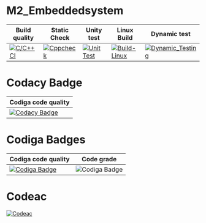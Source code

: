 # M2_Embeddedsystem
| Build quality | Static Check | Unity test | Linux Build | Dynamic test |
| ------------- | ------------ |  ---------- | ----------- | ----------- |
| [![C/C++ CI](https://github.com/Harshitha199928/M2-Embsys/actions/workflows/Build%20quality.yml/badge.svg)](https://github.com/Harshitha199928/M2-Embsys/actions/workflows/Build%20quality.yml) |   [![Cppcheck](https://github.com/Harshitha199928/M2-Embsys/actions/workflows/c-cpp.yml/badge.svg)](https://github.com/Harshitha199928/M2-Embsys/actions/workflows/c-cpp.yml) | [![Unit Test](https://github.com/Harshitha199928/M2-Embsys/actions/workflows/Unity.yml/badge.svg)](https://github.com/Harshitha199928/M2-Embsys/actions/workflows/Unity.yml) |  [![Build-Linux](https://github.com/Harshitha199928/M2-Embsys/actions/workflows/Linux.yml/badge.svg)](https://github.com/Harshitha199928/M2-Embsys/actions/workflows/Linux.yml) |  [![Dynamic_Testing](https://github.com/Harshitha199928/M2-Embsys/actions/workflows/Dynamic_Testing.yml/badge.svg)](https://github.com/Harshitha199928/M2-Embsys/actions/workflows/Dynamic_Testing.yml) |

 # Codacy Badge
 | Codiga code quality | 
 | ----------------- |
 | [![Codacy Badge](https://app.codacy.com/project/badge/Grade/3b5d7122283246949f4525c1b70d5971)](https://www.codacy.com/gh/Harshitha199928/M2-Embsys/dashboard?utm_source=github.com&amp;utm_medium=referral&amp;utm_content=Harshitha199928/M2-Embsys&amp;utm_campaign=Badge_Grade) |
 
 # Codiga Badges
 | Codiga code quality | Code grade |
 | ----------------- | ------- |
 | [![Codiga Badge](https://api.codiga.io/project/31668/score/svg)](https://app.codiga.io/public/project/31669/M1_MutifeatureApplication_App/dashboard) |  ![Codiga Badge](https://api.codiga.io/project/31668/status/svg) |
 
 # Codeac
 [![Codeac](https://static.codeac.io/badges/2-461462074.svg "Codeac")](https://app.codeac.io/github/Harshitha199928/M2-Embsys)
 
